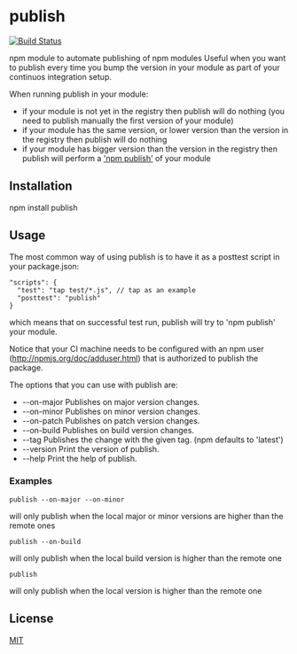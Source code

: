 # publish

[![Build Status](https://secure.travis-ci.org/cmanzana/node-publish.png)](http://travis-ci.org/cmanzana/node-publish)

npm module to automate publishing of npm modules
Useful when you want to publish every time you bump the version in your module as part of your continuos integration setup.

When running publish in your module:
- if your module is not yet in the registry then publish will do nothing (you need to publish manually the first version of your module)
- if your module has the same version, or lower version than the version in the registry then publish will do nothing
- if your module has bigger version than the version in the registry then publish will perform a ['npm publish'](http://npmjs.org/doc/publish.html) of your module

## Installation

npm install publish

## Usage

The most common way of using publish is to have it as a posttest script in your package.json:

    "scripts": {
      "test": "tap test/*.js", // tap as an example
      "posttest": "publish"
    }

which means that on successful test run, publish will try to 'npm publish' your module.

Notice that your CI machine needs to be configured with an npm user (http://npmjs.org/doc/adduser.html) that is
authorized to publish the package.

The options that you can use with publish are:

* --on-major  Publishes on major version changes.
* --on-minor  Publishes on minor version changes.
* --on-patch  Publishes on patch version changes.
* --on-build  Publishes on build version changes.
* --tag <tag> Publishes the change with the given tag. (npm defaults to 'latest')
* --version   Print the version of publish.
* --help      Print the help of publish.

### Examples

    publish --on-major --on-minor

will only publish when the local major or minor versions are higher than the remote ones

    publish --on-build

will only publish when the local build version is higher than the remote one

    publish

will only publish when the local version is higher than the remote one


## License
[MIT](https://github.com/cmanzana/node-publish/blob/master/MIT-LICENSE)
